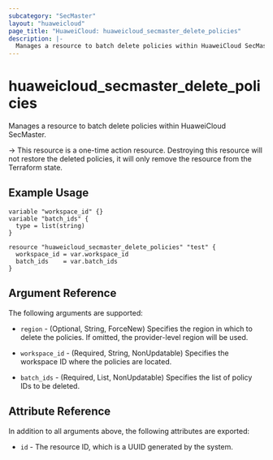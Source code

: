 ```yaml
---
subcategory: "SecMaster"
layout: "huaweicloud"
page_title: "HuaweiCloud: huaweicloud_secmaster_delete_policies"
description: |-
  Manages a resource to batch delete policies within HuaweiCloud SecMaster.
---
```


# huaweicloud_secmaster_delete_policies

Manages a resource to batch delete policies within HuaweiCloud SecMaster.

-> This resource is a one-time action resource. Destroying this resource will not restore the deleted policies,
it will only remove the resource from the Terraform state.

## Example Usage

```hcl
variable "workspace_id" {}
variable "batch_ids" {
  type = list(string)
}

resource "huaweicloud_secmaster_delete_policies" "test" {
  workspace_id = var.workspace_id
  batch_ids    = var.batch_ids
}
```

## Argument Reference

The following arguments are supported:

* `region` - (Optional, String, ForceNew) Specifies the region in which to delete the policies. If omitted,
  the provider-level region will be used.

* `workspace_id` - (Required, String, NonUpdatable) Specifies the workspace ID where the policies are located.

* `batch_ids` - (Required, List, NonUpdatable) Specifies the list of policy IDs to be deleted.

## Attribute Reference

In addition to all arguments above, the following attributes are exported:

* `id` - The resource ID, which is a UUID generated by the system.
